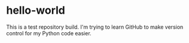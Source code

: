# hello-world
This is a test repository build. I'm trying to learn GitHub to make version control for my Python code easier.
